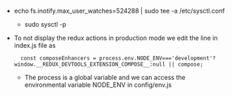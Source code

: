 * echo fs.inotify.max_user_watches=524288 | sudo tee -a /etc/sysctl.conf
	* sudo sysctl -p

* To not display the redux actions in production mode we edit the line in index.js file as

		const composeEnhancers = process.env.NODE_ENV==='development'? window.__REDUX_DEVTOOLS_EXTENSION_COMPOSE__:null || compose;
		
	* The process is a global variable and we can access the environmental variable  NODE_ENV in config/env.js